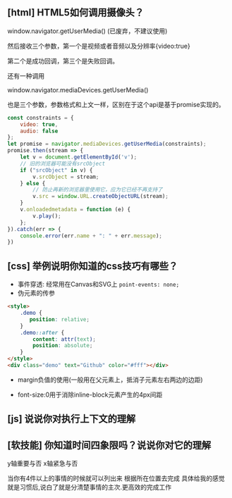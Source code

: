 ## [html] HTML5如何调用摄像头？

window.navigator.getUserMedia() (已废弃，不建议使用)

然后接收三个参数，第一个是视频或者音频以及分辨率{video:true}

第二个是成功回调，第三个是失败回调。


还有一种调用

window.navigator.mediaDevices.getUserMedia()

也是三个参数，参数格式和上文一样，区别在于这个api是基于promise实现的。

```javascript
const constraints = {
    video: true,
    audio: false
};
let promise = navigator.mediaDevices.getUserMedia(constraints);
promise.then(stream => {
    let v = document.getElementById('v');
    // 旧的浏览器可能没有srcObject
    if ("srcObject" in v) {
        v.srcObject = stream;
    } else {
        // 防止再新的浏览器里使用它，应为它已经不再支持了
        v.src = window.URL.createObjectURL(stream);
    }
    v.onloadedmetadata = function (e) {
        v.play();
    };
}).catch(err => {
    console.error(err.name + ": " + err.message);
})
```

## [css] 举例说明你知道的css技巧有哪些？

* 事件穿透: 经常用在Canvas和SVG上
`point-events: none;`
* 伪元素的传参
```html
<style>
    .demo {
       position: relative;
    }
    .demo::after {
        content: attr(text);
        position: absolute;
    }
</style>
<div class="demo" text="Github" color="#fff"></div>
```
* margin负值的使用(一般用在父元素上，抵消子元素左右两边的边距)

* font-size:0用于消除inline-block元素产生的4px间距

## [js] 说说你对执行上下文的理解


## [软技能] 你知道时间四象限吗？说说你对它的理解

y轴重要与否
x轴紧急与否

当你有4件以上的事情的时候就可以列出来 根据所在位置去完成
具体给我的感觉就是习惯后,说白了就是分清楚事情的主次.更高效的完成工作
